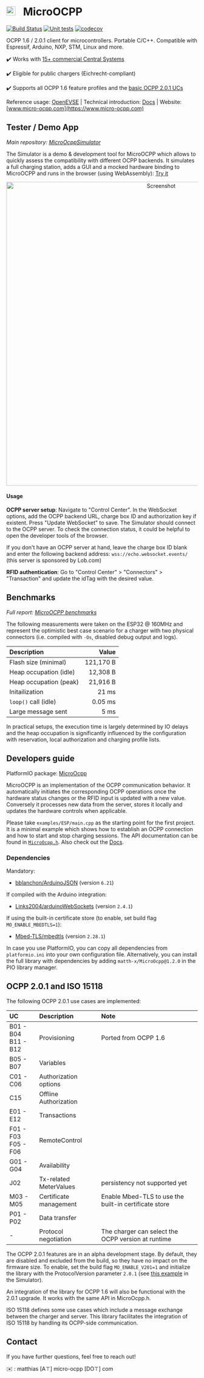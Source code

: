 # <img src="https://github.com/matth-x/MicroOcpp/assets/63792403/1c49d1ad-7afc-48d3-a54e-9aef2d4886db" alt="Icon" height="24"> &nbsp; MicroOCPP

[![Build Status]( https://github.com/matth-x/MicroOcpp/workflows/PlatformIO%20CI/badge.svg)](https://github.com/matth-x/MicroOcpp/actions)
[![Unit tests]( https://github.com/matth-x/MicroOcpp/workflows/Unit%20tests/badge.svg)](https://github.com/matth-x/MicroOcpp/actions)
[![codecov](https://codecov.io/github/matth-x/ArduinoOcpp/branch/develop/graph/badge.svg?token=UN6LO96HM7)](https://codecov.io/github/matth-x/ArduinoOcpp)

OCPP 1.6 / 2.0.1 client for microcontrollers. Portable C/C++. Compatible with Espressif, Arduino, NXP, STM, Linux and more.

:heavy_check_mark: Works with [15+ commercial Central Systems](https://www.micro-ocpp.com/#h.314525e8447cc93c_81)

:heavy_check_mark: Eligible for public chargers (Eichrecht-compliant)

:heavy_check_mark: Supports all OCPP 1.6 feature profiles and the [basic OCPP 2.0.1 UCs](https://github.com/matth-x/MicroOcpp/tree/feature/prepare-release?tab=readme-ov-file#ocpp-201-and-iso-15118)

Reference usage: [OpenEVSE](https://github.com/OpenEVSE/ESP32_WiFi_V4.x/blob/master/src/ocpp.cpp) | Technical introduction: [Docs](https://matth-x.github.io/MicroOcpp/intro-tech) | Website: [www.micro-ocpp.com](https://www.micro-ocpp.com)

## Tester / Demo App

*Main repository: [MicroOcppSimulator](https://github.com/matth-x/MicroOcppSimulator)*

The Simulator is a demo & development tool for MicroOCPP which allows to quickly assess the compatibility with different OCPP backends. It simulates a full charging station, adds a GUI and a mocked hardware binding to MicroOCPP and runs in the browser (using WebAssembly): [Try it](https://demo.micro-ocpp.com/)

<div align="center"><img src="https://github.com/matth-x/MicroOcpp/assets/63792403/27f2819b-41fd-41a7-88a8-9e673b8a88b8" alt="Screenshot" width="800em" href="https://demo.micro-ocpp.com/"></div>

#### Usage

**OCPP server setup**: Navigate to "Control Center". In the WebSocket options, add the OCPP backend URL, charge box ID and authorization key if existent. Press "Update WebSocket" to save. The Simulator should connect to the OCPP server. To check the connection status, it could be helpful to open the developer tools of the browser.

If you don't have an OCPP server at hand, leave the charge box ID blank and enter the following backend address: `wss://echo.websocket.events/` (this server is sponsored by Lob.com)

**RFID authentication**: Go to "Control Center" > "Connectors" > "Transaction" and update the idTag with the desired value.

## Benchmarks

*Full report: [MicroOCPP benchmarks](https://matth-x.github.io/MicroOcpp/benchmarks/)*

The following measurements were taken on the ESP32 @ 160MHz and represent the optimistic best case scenario for a charger with two physical connectors (i.e. compiled with `-Os`, disabled debug output and logs).

| Description | Value |
| :--- | ---: |
| Flash size (minimal) | 121,170 B |
| Heap occupation (idle) | 12,308 B |
| Heap occupation (peak) | 21,916 B |
| Initailization | 21 ms |
| `loop()` call (idle) | 0.05 ms |
| Large message sent | 5 ms |

In practical setups, the execution time is largely determined by IO delays and the heap occupation is significantly influenced by the configuration with reservation, local authorization and charging profile lists.

## Developers guide

PlatformIO package: [MicroOcpp](https://registry.platformio.org/libraries/matth-x/MicroOcpp)

MicroOCPP is an implementation of the OCPP communication behavior. It automatically initiates the corresponding OCPP operations once the hardware status changes or the RFID input is updated with a new value. Conversely it processes new data from the server, stores it locally and updates the hardware controls when applicable.

Please take `examples/ESP/main.cpp` as the starting point for the first project. It is a minimal example which shows how to establish an OCPP connection and how to start and stop charging sessions. The API documentation can be found in [`MicroOcpp.h`](https://github.com/matth-x/MicroOcpp/blob/main/src/MicroOcpp.h). Also check out the [Docs](https://matth-x.github.io/MicroOcpp).

### Dependencies

Mandatory:

- [bblanchon/ArduinoJSON](https://github.com/bblanchon/ArduinoJson) (version `6.21`)

If compiled with the Arduino integration:

- [Links2004/arduinoWebSockets](https://github.com/Links2004/arduinoWebSockets) (version `2.4.1`)

If using the built-in certificate store (to enable, set build flag `MO_ENABLE_MBEDTLS=1`):

- [Mbed-TLS/mbedtls](https://github.com/Mbed-TLS/mbedtls) (version `2.28.1`)

In case you use PlatformIO, you can copy all dependencies from `platformio.ini` into your own configuration file. Alternatively, you can install the full library with dependencies by adding `matth-x/MicroOcpp@1.2.0` in the PIO library manager.

## OCPP 2.0.1 and ISO 15118

The following OCPP 2.0.1 use cases are implemented:

| UC | Description | Note |
| :--- | :--- | :--- |
| B01 - B04<br>B11 - B12 | Provisioning | Ported from OCPP 1.6 |
| B05 - B07 | Variables | |
| C01 - C06 | Authorization options | |
| C15 | Offline Authorization | |
| E01 - E12 | Transactions | |
| F01 - F03<br>F05 - F06 | RemoteControl | |
| G01 - G04 | Availability | |
| J02 | Tx-related MeterValues | persistency not supported yet |
| M03 - M05 | Certificate management | Enable Mbed-TLS to use the built-in certificate store |
| P01 - P02 | Data transfer | |
| - | Protocol negotiation | The charger can select the OCPP version at runtime |

The OCPP 2.0.1 features are in an alpha development stage. By default, they are disabled and excluded from the build, so they have no impact on the firmware size. To enable, set the build flag `MO_ENABLE_V201=1` and initialize the library with the ProtocolVersion parameter `2.0.1`  (see [this example](https://github.com/matth-x/MicroOcppSimulator/blob/657e606c3b178d3add242935d413c72624130ff3/src/main.cpp#L43-L47) in the Simulator).

An integration of the library for OCPP 1.6 will also be functional with the 2.0.1 upgrade. It works with the same API in MicroOcpp.h.

ISO 15118 defines some use cases which include a message exchange between the charger and server. This library facilitates the integration of ISO 15118 by handling its OCPP-side communication.

## Contact

If you have further questions, feel free to reach out!

:envelope: : matthias [A⊤] micro-ocpp [DО⊤] com
